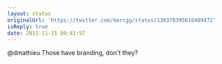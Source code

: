 ```yaml
---
layout: status
originalUrl: 'https://twitter.com/marcgg/status/136378395616489472'
isReply: true
date: 2011-11-15 09:41:57
---
```


@dmathieu Those have branding, don't they?
